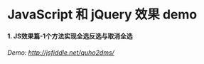 JavaScript 和 jQuery 效果 demo
=====

#### 1. JS效果篇-1个方法实现全选反选与取消全选
###### Demo: http://jsfiddle.net/quho2dms/
